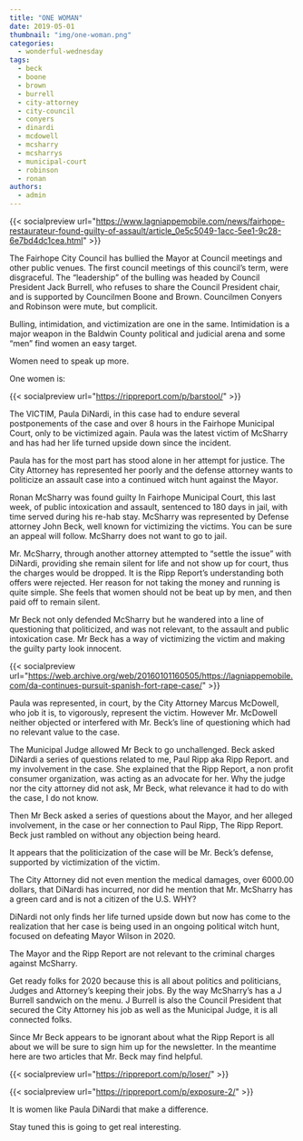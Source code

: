 ```yaml
---
title: "ONE WOMAN"
date: 2019-05-01
thumbnail: "img/one-woman.png"
categories: 
  - wonderful-wednesday
tags: 
  - beck
  - boone
  - brown
  - burrell
  - city-attorney
  - city-council
  - conyers
  - dinardi
  - mcdowell
  - mcsharry
  - mcsharrys
  - municipal-court
  - robinson
  - ronan
authors: 
  - admin
---
```


{{< socialpreview url="https://www.lagniappemobile.com/news/fairhope-restaurateur-found-guilty-of-assault/article_0e5c5049-1acc-5ee1-9c28-6e7bd4dc1cea.html" >}}

The Fairhope City Council has bullied the Mayor at Council meetings and other public venues. The first council meetings of this council’s term, were disgraceful. The “leadership” of the bulling was headed by Council President Jack Burrell, who refuses to share the Council President chair, and is supported by Councilmen Boone and Brown. Councilmen Conyers and Robinson were mute, but complicit.

Bulling, intimidation, and victimization are one in the same. Intimidation is a major weapon in the Baldwin County political and judicial arena and some “men” find women an easy target.

Women need to speak up more.

One women is:

{{< socialpreview url="https://rippreport.com/p/barstool/" >}}

The VICTIM, Paula DiNardi, in this case had to endure several postponements of the case and over 8 hours in the Fairhope Municipal Court, only to be victimized again. Paula was the latest victim of McSharry and has had her life turned upside down since the incident.

Paula has for the most part has stood alone in her attempt for justice. The City Attorney has represented her poorly and the defense attorney wants to politicize an assault case into a continued witch hunt against the Mayor.

Ronan McSharry was found guilty In Fairhope Municipal Court, this last week, of public intoxication and assault, sentenced to 180 days in jail, with time served during his re-hab stay. McSharry was represented by Defense attorney John Beck, well known for victimizing the victims. You can be sure an appeal will follow. McSharry does not want to go to jail.

Mr. McSharry, through another attorney attempted to “settle the issue” with DiNardi, providing she remain silent for life and not show up for court, thus the charges would be dropped. It is the Ripp Report’s understanding both offers were rejected. Her reason for not taking the money and running is quite simple. She feels that women should not be beat up by men, and then paid off to remain silent.

Mr Beck not only defended McSharry but he wandered into a line of questioning that politicized, and was not relevant, to the assault and public intoxication case. Mr Beck has a way of victimizing the victim and making the guilty party look innocent.

{{< socialpreview url="https://web.archive.org/web/20160101160505/https://lagniappemobile.com/da-continues-pursuit-spanish-fort-rape-case/" >}}

Paula was represented, in court, by the City Attorney Marcus McDowell, who job it is, to vigorously, represent the victim. However Mr. McDowell neither objected or interfered with Mr. Beck’s line of questioning which had no relevant value to the case.

The Municipal Judge allowed Mr Beck to go unchallenged. Beck asked DiNardi a series of questions related to me, Paul Ripp aka Ripp Report. and my involvement in the case. She explained that the Ripp Report, a non profit consumer organization, was acting as an advocate for her. Why the judge nor the city attorney did not ask, Mr Beck, what relevance it had to do with the case, I do not know.

Then Mr Beck asked a series of questions about the Mayor, and her alleged involvement, in the case or her connection to Paul Ripp, The Ripp Report. Beck just rambled on without any objection being heard.

It appears that the politicization of the case will be Mr. Beck’s defense, supported by victimization of the victim.

The City Attorney did not even mention the medical damages, over 6000.00 dollars, that DiNardi has incurred, nor did he mention that Mr. McSharry has a green card and is not a citizen of the U.S. WHY?

DiNardi not only finds her life turned upside down but now has come to the realization that her case is being used in an ongoing political witch hunt, focused on defeating Mayor Wilson in 2020.

The Mayor and the Ripp Report are not relevant to the criminal charges against McSharry.

Get ready folks for 2020 because this is all about politics and politicians, Judges and Attorney’s keeping their jobs. By the way McSharry’s has a J Burrell sandwich on the menu. J Burrell is also the Council President that secured the City Attorney his job as well as the Municipal Judge, it is all connected folks.

Since Mr Beck appears to be ignorant about what the Ripp Report is all about we will be sure to sign him up for the newsletter. In the meantime here are two articles that Mr. Beck may find helpful.

{{< socialpreview url="https://rippreport.com/p/loser/" >}}

{{< socialpreview url="https://rippreport.com/p/exposure-2/" >}}


It is women like Paula DiNardi that make a difference.

Stay tuned this is going to get real interesting.
